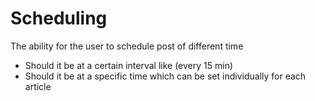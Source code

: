# Scheduling


The ability for the user to schedule post of different time
* Should it be at a certain interval like (every 15 min)
* Should it be at a specific time which can be set individually for each article
